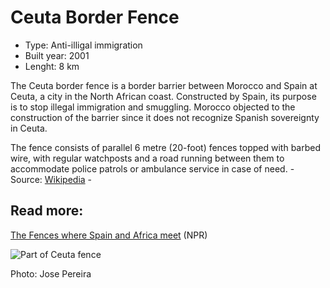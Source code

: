 <!--
West Longitude: -5.5
North Latitude: 36
East Longitude: -5.2
South Latitude: 35.75
-->

# Ceuta Border Fence

* Type: Anti-illigal immigration
* Built year: 2001
* Lenght: 8 km

The Ceuta border fence is a border barrier between Morocco and Spain at Ceuta, a city in the North African coast. Constructed by Spain, its purpose is to stop illegal immigration and smuggling. Morocco objected to the construction of the barrier since it does not recognize Spanish sovereignty in Ceuta.

The fence consists of parallel 6 metre (20-foot) fences topped with barbed wire, with regular watchposts and a road running between them to accommodate police patrols or ambulance service in case of need. - Source: [Wikipedia](https://en.wikipedia.org/wiki/Ceuta_border_fence) -

## Read more:
[The Fences where Spain and Africa meet](http://www.npr.org/sections/parallels/2015/04/16/393577925/the-fences-where-spain-and-africa-meet) (NPR)

![Part of Ceuta fence](http://c1.staticflickr.com/5/4117/4944984771_1d85d2bfac_b.jpg)

Photo: Jose Pereira
